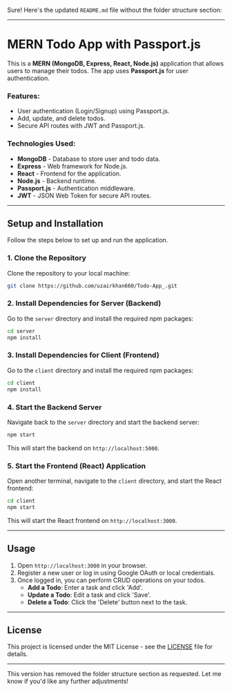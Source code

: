 Sure! Here's the updated `README.md` file without the folder structure section:

---

# MERN Todo App with Passport.js

This is a **MERN (MongoDB, Express, React, Node.js)** application that allows users to manage their todos. The app uses **Passport.js** for user authentication.

### Features:
- User authentication (Login/Signup) using Passport.js.
- Add, update, and delete todos.
- Secure API routes with JWT and Passport.js.

### Technologies Used:
- **MongoDB** - Database to store user and todo data.
- **Express** - Web framework for Node.js.
- **React** - Frontend for the application.
- **Node.js** - Backend runtime.
- **Passport.js** - Authentication middleware.
- **JWT** - JSON Web Token for secure API routes.

---

## Setup and Installation

Follow the steps below to set up and run the application.

### 1. Clone the Repository

Clone the repository to your local machine:

```bash
git clone https://github.com/uzairkhan660/Todo-App_.git
```

### 2. Install Dependencies for Server (Backend)

Go to the `server` directory and install the required npm packages:

```bash
cd server
npm install
```

### 3. Install Dependencies for Client (Frontend)

Go to the `client` directory and install the required npm packages:

```bash
cd client
npm install
```

### 4. Start the Backend Server

Navigate back to the `server` directory and start the backend server:

```bash
npm start
```

This will start the backend on `http://localhost:5000`.

### 5. Start the Frontend (React) Application

Open another terminal, navigate to the `client` directory, and start the React frontend:

```bash
cd client
npm start
```

This will start the React frontend on `http://localhost:3000`.

---

## Usage

1. Open `http://localhost:3000` in your browser.
2. Register a new user or log in using Google OAuth or local credentials.
3. Once logged in, you can perform CRUD operations on your todos.
   - **Add a Todo**: Enter a task and click 'Add'.
   - **Update a Todo**: Edit a task and click 'Save'.
   - **Delete a Todo**: Click the 'Delete' button next to the task.

---

## License

This project is licensed under the MIT License - see the [LICENSE](LICENSE) file for details.

---

This version has removed the folder structure section as requested. Let me know if you'd like any further adjustments!
